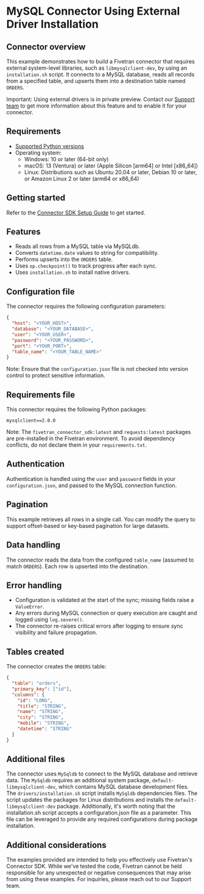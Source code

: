 # MySQL Connector Using External Driver Installation

## Connector overview

This example demonstrates how to build a Fivetran connector that requires external system-level libraries, such as `libmysqlclient-dev`, by using an `installation.sh` script. It connects to a MySQL database, reads all records from a specified table, and upserts them into a destination table named `ORDERS`.

Important: Using external drivers is in private preview. Contact our [Support team](https://support.fivetran.com/hc/en-us) to get more information about this feature and to enable it for your connector.

## Requirements
- [Supported Python versions](https://github.com/fivetran/fivetran_connector_sdk/blob/main/README.md#requirements)   
- Operating system:
  - Windows: 10 or later (64-bit only)
  - macOS: 13 (Ventura) or later (Apple Silicon [arm64] or Intel [x86_64])
  - Linux: Distributions such as Ubuntu 20.04 or later, Debian 10 or later, or Amazon Linux 2 or later (arm64 or x86_64)


## Getting started
Refer to the [Connector SDK Setup Guide](https://fivetran.com/docs/connectors/connector-sdk/setup-guide) to get started.


## Features
- Reads all rows from a MySQL table via MySQLdb.
- Converts `datetime.date` values to string for compatibility.
- Performs upserts into the `ORDERS` table.
- Uses `op.checkpoint()` to track progress after each sync.
- Uses `installation.sh` to install native drivers.


## Configuration file
The connector requires the following configuration parameters:

```json
{
  "host": "<YOUR_HOST>",
  "database": "<YOUR_DATABASE>",
  "user": "<YOUR_USER>",
  "password": "<YOUR_PASSWORD>",
  "port": "<YOUR_PORT>",
  "table_name": "<YOUR_TABLE_NAME>"
}
```

Note: Ensure that the `configuration.json` file is not checked into version control to protect sensitive information.


## Requirements file
This connector requires the following Python packages:

```
mysqlclient==2.0.0
```

Note: The `fivetran_connector_sdk:latest` and `requests:latest` packages are pre-installed in the Fivetran environment. To avoid dependency conflicts, do not declare them in your `requirements.txt`.


## Authentication
Authentication is handled using the `user` and `password` fields in your `configuration.json`, and passed to the MySQL connection function.


## Pagination
This example retrieves all rows in a single call. You can modify the query to support offset-based or key-based pagination for large datasets.


## Data handling
The connector reads the data from the configured `table_name` (assumed to match `ORDERS`). Each row is upserted into the destination.


## Error handling
- Configuration is validated at the start of the sync; missing fields raise a `ValueError`.
- Any errors during MySQL connection or query execution are caught and logged using `log.severe()`.
- The connector re-raises critical errors after logging to ensure sync visibility and failure propagation.

## Tables created
The connector creates the `ORDERS` table:
```json
{
  "table": "orders",
  "primary_key": ["id"],
  "columns": {
    "id": "LONG",
    "title": "STRING",
    "name": "STRING",
    "city": "STRING",
    "mobile": "STRING",
    "datetime": "STRING"
  }
}
```


## Additional files
The connector uses `MySqldb` to connect to the MySQL database and retrieve data. The `MySqldb` requires an additional system package, `default-libmysqlclient-dev`, which contains MySQL database development files. The `drivers/installation.sh` script installs `MySqldb` dependencies files. The script updates the packages for Linux distributions and installs the `default-libmysqlclient-dev` package.
Additionally, it's worth noting that the installation.sh script accepts a configuration.json file as a parameter. This file can be leveraged to provide any required configurations during package installation.

## Additional considerations
The examples provided are intended to help you effectively use Fivetran's Connector SDK. While we've tested the code, Fivetran cannot be held responsible for any unexpected or negative consequences that may arise from using these examples. For inquiries, please reach out to our Support team.